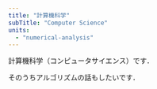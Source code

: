 ```yaml
---
title: "計算機科学"
subTitle: "Computer Science"
units:
  - "numerical-analysis"
---
```


計算機科学（コンピュータサイエンス）です．

そのうちアルゴリズムの話もしたいです．
